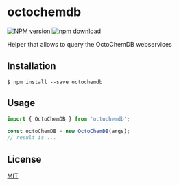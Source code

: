 # octochemdb

[![NPM version][npm-image]][npm-url]
[![npm download][download-image]][download-url]

Helper that allows to query the OctoChemDB webservices

## Installation

`$ npm install --save octochemdb`

## Usage

```js
import { OctoChemDB } from 'octochemdb';

const octoChemDB = new OctoChemDB(args);
// result is ...
```

## License

[MIT](./LICENSE)

[npm-image]: https://img.shields.io/npm/v/nucleotide.svg?style=flat-square
[npm-url]: https://www.npmjs.com/package/nucleotide
[download-image]: https://img.shields.io/npm/dm/nucleotide.svg?style=flat-square
[download-url]: https://www.npmjs.com/package/nucleotide
